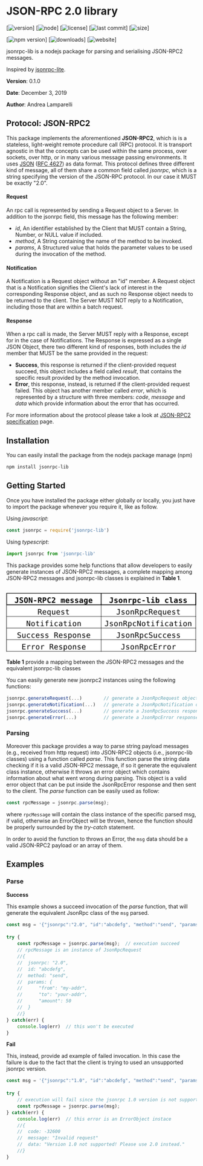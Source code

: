 # JSON-RPC 2.0 library

[![version](https://img.shields.io/github/package-json/v/lampajr/jsonrpc-lib?style=plastic)]
[![node](https://img.shields.io/node/v/@lampajr/jsonrpc-lib?style=plastic)]
[![license](https://img.shields.io/github/license/lampajr/jsonrpc-lib?style=plastic)]
[![last commit](https://img.shields.io/github/last-commit/lampajr/jsonrpc-lib?style=plastic)]
[![size](https://img.shields.io/github/repo-size/lampajr/jsonrpc-lib?style=plastic)]

[![npm version](https://img.shields.io/npm/v/@lampajr/jsonrpc-lib?style=plastic)]
[![downloads](https://img.shields.io/npm/dw/@lampajr/jsonrpc-lib?style=plastic)]
[![website](https://img.shields.io/website?style=plastic&up_message=home&url=https%3A%2F%2Flampajr.github.io%2Fjsonrpc-lib%2F)]

jsonrpc-lib is a nodejs package for parsing and serialising JSON-RPC2 messages.

Inspired by [jsonrpc-lite](https://github.com/teambition/jsonrpc-lite/blob/master/README.md).

**Version**: 0.1.0

**Date**: December 3, 2019

**Author**: Andrea Lamparelli

## Protocol: JSON-RPC2

This package implements the aforementioned **JSON-RPC2**, which is  is a stateless, light-weight remote procedure call (RPC) protocol. It is transport agnostic in that the concepts can be used within the  same process, over sockets, over http, or in many various message  passing environments. It uses [JSON](http://www.json.org) ([RFC 4627](http://www.ietf.org/rfc/rfc4627.txt)) as data format. This protocol defines three different kind of message, all of them share a common field called *jsonrpc*, which is a string specifying the version of the JSON-RPC protocol. In our case it MUST be exactly "2.0".

#### Request

An rpc call is represented by sending a Request object to a Server. In addition to the jsonrpc field, this message has the following member:

* *id*, An identifier established by the Client that MUST contain a String, Number, or NULL value if included.
* *method*, A String containing the name of the method to be invoked.
* *params*, A Structured value that holds the parameter values to be used during the invocation of the method. 

#### Notification

A Notification is a Request object without an "id" member. A Request  object that is a Notification signifies the Client's lack of interest in the corresponding Response object, and as such no Response object needs to be returned to the client. The Server MUST NOT reply to a  Notification, including those that are within a batch request.

#### Response

When a rpc call is made, the Server MUST reply with a Response, except  for in the case of Notifications. The Response is expressed as a single  JSON Object, there two different kind of responses, both includes the *id* member that MUST be the same provided in the request:

* **Success**, this response is returned if the client-provided request succeed, this object includes a field called *result*, that contains the specific result provided by the method invocation.
* **Error**, this response, instead, is returned if the client-provided request failed. This object has another member called *error*, which is represented by a structure with three members: *code*, *message* and *data* which provide information about the error that has occurred.

For more information about the protocol please take a look at [JSON-RPC2 specification](https://www.jsonrpc.org/specification) page.

## Installation

You can easily install the package from the nodejs package manage (npm)

```bash
npm install jsonrpc-lib
```

## Getting Started

Once you have installed the package either globally or locally, you just have to import the package whenever you require it, like as follow.

Using *javascript*:

```javascript
const jsonrpc = require('jsonrpc-lib')
```

Using *typescript*:

```typescript
import jsonrpc from 'jsonrpc-lib'
```

This package provides some help functions that allow developers to easily generate instances of JSON-RPC2 messages, a complete mapping among JSON-RPC2 messages and jsonrpc-lib classes is explained in **Table 1**.

<br/>

<img src="message-class-mapping.png" width="600px">

**Table 1** provide a mapping between the JSON-RPC2 messages and the equivalent jsonrpc-lib classes

You can easily generate new jsonrpc2 instances using the following functions:

```typescript
jsonrpc.generateRequest(...)	 	// generate a JsonRpcRequest object
jsonrpc.generateNotification(...) 	// generate a JsonRpcNotification object
jsonrpc.generateSuccess(...)		// generate a JsonRpcSuccess response
jsonrpc.generateError(...)			// generate a JsonRpcError response
```



### Parsing

Moreover this package provides a way to parse string payload messages (e.g., received from http request) into JSON-RPC2 objects (i.e., jsonrpc-lib classes) using a function called *parse*. This function parse the string data checking if it is a valid JSON-RPC2 message, if so it generate the equivalent class instance, otherwise it throws an error object which contains information about what went wrong during parsing. This object is a valid error object that can be put inside the JsonRpcError response and then sent to the client. The *parse* function can be easily used as follow:

```typescript
const rpcMessage = jsonrpc.parse(msg);
```

where ```rpcMessage``` will contain the class instance of the specific parsed msg, if valid, otherwise an ErrorObject will be thrown, hence the function should be properly surrounded by the *try-catch* statement.

In order to avoid the function to throws an Error, the ```msg``` data should be a valid JSON-RPC2 payload or an array of them. 



## Examples

### Parse

**Success**

This example shows a succeed invocation of the *parse* function, that will generate the equivalent JsonRpc class of the ```msg``` parsed.

```typescript
const msg = '{"jsonrpc":"2.0", "id":"abcdefg", "method":"send", "params": {"from": "my-addr", "to":"your-addr", "amount":50}}';

try {
    const rpcMessage = jsonrpc.parse(msg);  // execution succeed
    // rpcMessage is an instance of JsonRpcRequest
    //{
    //	jsonrpc: "2.0",
    //	id: "abcdefg",
    //	method: "send",
    //	params: {
    //		"from": "my-addr",
    //		"to": "your-addr",
    //		"amount": 50
	//	}
    //}
} catch(err) {
    console.log(err)  // this won't be executed
}
```

**Fail**

This, instead, provide ad example of failed invocation. In this case the failure is due to the fact that the client is trying to used an unsupported jsonrpc version.

```typescript
const msg = '{"jsonrpc":"1.0", "id":"abcdefg", "method":"send", "params": {"from": "my-addr", "to":"your-addr", "amount":50}}';

try {
    // execution will fail since the jsonrpc 1.0 version is not supported
    const rpcMessage = jsonrpc.parse(msg); 
} catch(err) {
    console.log(err)  // this error is an ErrorObject instace
    //{
    //	code: -32600
    //	message: "Invalid request"
    //	data: "Version 1.0 not supported! Please use 2.0 instead."
    //}
}
```

